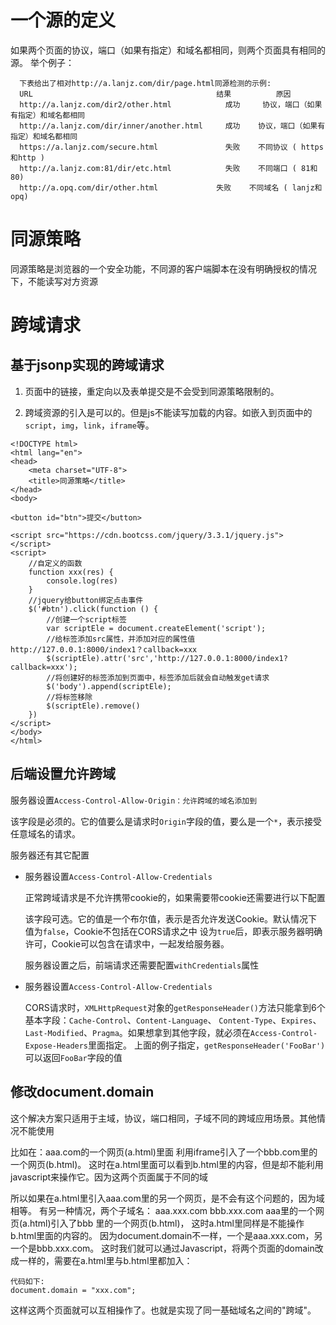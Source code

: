 # 一个源的定义

如果两个页面的协议，端口（如果有指定）和域名都相同，则两个页面具有相同的源。
举个例子：

```
  下表给出了相对http://a.lanjz.com/dir/page.html同源检测的示例: 
  URL                                         结果          原因
  http://a.lanjz.com/dir2/other.html            成功     协议，端口（如果有指定）和域名都相同
  http://a.lanjz.com/dir/inner/another.html     成功    协议，端口（如果有指定）和域名都相同 
  https://a.lanjz.com/secure.html               失败    不同协议 ( https和http )
  http://a.lanjz.com:81/dir/etc.html            失败    不同端口 ( 81和80)
  http://a.opq.com/dir/other.html             失败    不同域名 ( lanjz和opq)
```

# 同源策略

同源策略是浏览器的一个安全功能，不同源的客户端脚本在没有明确授权的情况下，不能读写对方资源

# 跨域请求

## 基于jsonp实现的跨域请求

1. 页面中的链接，重定向以及表单提交是不会受到同源策略限制的。

2. 跨域资源的引入是可以的。但是js不能读写加载的内容。如嵌入到页面中的
`script`，`img`，`link`，`iframe`等。

```
<!DOCTYPE html>
<html lang="en">
<head>
    <meta charset="UTF-8">
    <title>同源策略</title>
</head>
<body>

<button id="btn">提交</button>

<script src="https://cdn.bootcss.com/jquery/3.3.1/jquery.js">    </script>
<script>
    //自定义的函数
    function xxx(res) {
        console.log(res)
    }
    //jquery给button绑定点击事件
    $('#btn').click(function () {
        //创建一个script标签
        var scriptEle = document.createElement('script');
        //给标签添加src属性，并添加对应的属性值    http://127.0.0.1:8000/index1？callback=xxx
        $(scriptEle).attr('src','http://127.0.0.1:8000/index1?callback=xxx');
        //将创建好的标签添加到页面中，标签添加后就会自动触发get请求
        $('body').append(scriptEle);
        //将标签移除
        $(scriptEle).remove()
    })
</script>
</body>
</html>
```

## 后端设置允许跨域

服务器设置`Access-Control-Allow-Origin：允许跨域的域名添加到`

该字段是必须的。它的值要么是请求时`Origin`字段的值，要么是一个`*`，表示接受任意域名的请求。

服务器还有其它配置

- 服务器设置`Access-Control-Allow-Credentials`

  正常跨域请求是不允许携带cookie的，如果需要带cookie还需要进行以下配置
  
  该字段可选。它的值是一个布尔值，表示是否允许发送Cookie。默认情况下值为`false`，Cookie不包括在CORS请求之中
  设为`true`后，即表示服务器明确许可，Cookie可以包含在请求中，一起发给服务器。
  
  服务器设置之后，前端请求还需要配置`withCredentials`属性

- 服务器设置`Access-Control-Allow-Credentials`

  CORS请求时，`XMLHttpRequest`对象的`getResponseHeader()`方法只能拿到6个基本字段：`Cache-Control`、`Content-Language`、
  `Content-Type`、`Expires`、`Last-Modified`、`Pragma`。如果想拿到其他字段，就必须在`Access-Control-Expose-Headers`里面指定。
  上面的例子指定，`getResponseHeader('FooBar')`可以返回`FooBar`字段的值
  
## 修改document.domain

这个解决方案只适用于主域，协议，端口相同，子域不同的跨域应用场景。其他情况不能使用

比如在：aaa.com的一个网页(a.html)里面 利用iframe引入了一个bbb.com里的一个网页(b.html)。
这时在a.html里面可以看到b.html里的内容，但是却不能利用javascript来操作它。因为这两个页面属于不同的域

所以如果在a.html里引入aaa.com里的另一个网页，是不会有这个问题的，因为域相等。
有另一种情况，两个子域名：
aaa.xxx.com
bbb.xxx.com
aaa里的一个网页(a.html)引入了bbb 里的一个网页(b.html)，
这时a.html里同样是不能操作b.html里面的内容的。
因为document.domain不一样，一个是aaa.xxx.com，另一个是bbb.xxx.com。
这时我们就可以通过Javascript，将两个页面的domain改成一样的，需要在a.html里与b.html里都加入：

```
代码如下:
document.domain = "xxx.com";
```

这样这两个页面就可以互相操作了。也就是实现了同一基础域名之间的"跨域"。


